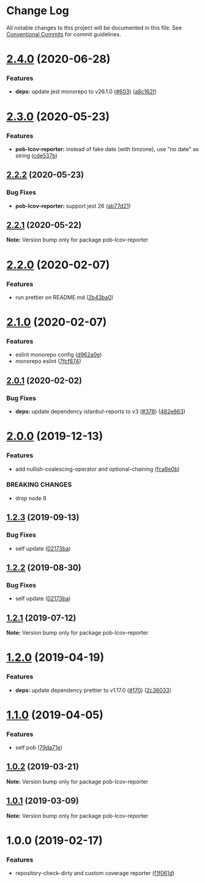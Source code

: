 # Change Log

All notable changes to this project will be documented in this file.
See [Conventional Commits](https://conventionalcommits.org) for commit guidelines.

# [2.4.0](https://github.com/christophehurpeau/pob/compare/pob-lcov-reporter@2.3.0...pob-lcov-reporter@2.4.0) (2020-06-28)


### Features

* **deps:** update jest monorepo to v26.1.0 ([#603](https://github.com/christophehurpeau/pob/issues/603)) ([a8c162f](https://github.com/christophehurpeau/pob/commit/a8c162f98f0d575afcecea31dcb59e29cc3a471b))





# [2.3.0](https://github.com/christophehurpeau/pob/compare/pob-lcov-reporter@2.2.2...pob-lcov-reporter@2.3.0) (2020-05-23)


### Features

* **pob-lcov-reporter:** instead of fake date (with timzone), use "no date" as string ([cde537b](https://github.com/christophehurpeau/pob/commit/cde537b7ea08552ee8f37421b6c523dad7a3035d))





## [2.2.2](https://github.com/christophehurpeau/pob/compare/pob-lcov-reporter@2.2.1...pob-lcov-reporter@2.2.2) (2020-05-23)


### Bug Fixes

* **pob-lcov-reporter:** support jest 26 ([ab77d21](https://github.com/christophehurpeau/pob/commit/ab77d21f4aab3e5b510bc11ba292f3e42ff5271a))





## [2.2.1](https://github.com/christophehurpeau/pob/compare/pob-lcov-reporter@2.2.0...pob-lcov-reporter@2.2.1) (2020-05-22)

**Note:** Version bump only for package pob-lcov-reporter





# [2.2.0](https://github.com/christophehurpeau/pob/compare/pob-lcov-reporter@2.1.0...pob-lcov-reporter@2.2.0) (2020-02-07)


### Features

* run prettier on README.md ([2b43ba0](https://github.com/christophehurpeau/pob/commit/2b43ba0c07dfea9f991d88af9daf7b852853a4fa))





# [2.1.0](https://github.com/christophehurpeau/pob/compare/pob-lcov-reporter@2.0.1...pob-lcov-reporter@2.1.0) (2020-02-07)


### Features

* eslint monorepo config ([d962a0e](https://github.com/christophehurpeau/pob/commit/d962a0e158001d039d72a7f1bababd699c782d58))
* monorepo eslint ([7fcf874](https://github.com/christophehurpeau/pob/commit/7fcf87491cf92231fed13b65fc8e1a19b5ec79aa))





## [2.0.1](https://github.com/christophehurpeau/pob/compare/pob-lcov-reporter@2.0.0...pob-lcov-reporter@2.0.1) (2020-02-02)


### Bug Fixes

* **deps:** update dependency istanbul-reports to v3 ([#378](https://github.com/christophehurpeau/pob/issues/378)) ([482e863](https://github.com/christophehurpeau/pob/commit/482e863e47db170f9fe2acec013a786eb780e97a))





# [2.0.0](https://github.com/christophehurpeau/pob/compare/pob-lcov-reporter@1.2.3...pob-lcov-reporter@2.0.0) (2019-12-13)


### Features

* add nullish-coalescing-operator and optional-chaining ([fca6e0b](https://github.com/christophehurpeau/pob/commit/fca6e0b6ddfd5b5851134fa0cdbb1eb56930c8d4))


### BREAKING CHANGES

* drop node 8





## [1.2.3](https://github.com/christophehurpeau/pob/compare/pob-lcov-reporter@1.2.1...pob-lcov-reporter@1.2.3) (2019-09-13)


### Bug Fixes

* self update ([02173ba](https://github.com/christophehurpeau/pob/commit/02173ba))





## [1.2.2](https://github.com/christophehurpeau/pob/compare/pob-lcov-reporter@1.2.1...pob-lcov-reporter@1.2.2) (2019-08-30)


### Bug Fixes

* self update ([02173ba](https://github.com/christophehurpeau/pob/commit/02173ba))





## [1.2.1](https://github.com/christophehurpeau/pob/compare/pob-lcov-reporter@1.2.0...pob-lcov-reporter@1.2.1) (2019-07-12)

**Note:** Version bump only for package pob-lcov-reporter





# [1.2.0](https://github.com/christophehurpeau/pob/compare/pob-lcov-reporter@1.1.0...pob-lcov-reporter@1.2.0) (2019-04-19)


### Features

* **deps:** update dependency prettier to v1.17.0 ([#170](https://github.com/christophehurpeau/pob/issues/170)) ([2c36033](https://github.com/christophehurpeau/pob/commit/2c36033))





# [1.1.0](https://github.com/christophehurpeau/pob/compare/pob-lcov-reporter@1.0.2...pob-lcov-reporter@1.1.0) (2019-04-05)


### Features

* self pob ([79da71e](https://github.com/christophehurpeau/pob/commit/79da71e))





## [1.0.2](https://github.com/christophehurpeau/pob/compare/pob-lcov-reporter@1.0.1...pob-lcov-reporter@1.0.2) (2019-03-21)

**Note:** Version bump only for package pob-lcov-reporter





## [1.0.1](https://github.com/christophehurpeau/pob/compare/pob-lcov-reporter@1.0.0...pob-lcov-reporter@1.0.1) (2019-03-09)

**Note:** Version bump only for package pob-lcov-reporter





# 1.0.0 (2019-02-17)


### Features

* repository-check-dirty and custom coverage reporter ([f1f061d](https://github.com/christophehurpeau/pob/commit/f1f061d))

